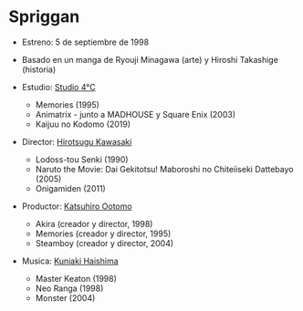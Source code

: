 # Spriggan

- Estreno: 5 de septiembre de 1998

- Basado en un manga de Ryouji Minagawa (arte) y Hiroshi Takashige (historia)

- Estudio: [Studio 4°C](https://anilist.co/studio/13)
    - Memories (1995)
    - Animatrix - junto a MADHOUSE y Square Enix (2003)
    - Kaijuu no Kodomo (2019)

- Director: [Hirotsugu Kawasaki](https://anilist.co/staff/107411)
    - Lodoss-tou Senki (1990)
    - Naruto the Movie: Dai Gekitotsu! Maboroshi no Chiteiiseki Dattebayo (2005)
    - Onigamiden (2011)

- Productor: [Katsuhiro Ootomo](https://anilist.co/staff/96872)
    - Akira (creador y director, 1998)
    - Memories (creador y director, 1995)
    - Steamboy (creador y director, 2004)

- Musica: [Kuniaki Haishima](https://anilist.co/staff/101131/)
    - Master Keaton (1998)
    - Neo Ranga (1998)
    - Monster (2004)